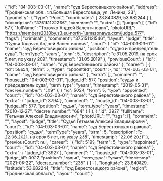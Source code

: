 {
    "id": "04-003-03-01",
    "name": "суд Берестовицкого района",
    "address": "Гродненская обл., г.п.Большая Берестовица, ул. Ленина, 23",
    "geometry": {
        "type": "Point",
        "coordinates": [
            23.840829,
            53.682244
        ]
    },
    "description": "375151122266",
    "comment": "",
    "extra": [],
    "judges": [
        {
            "id": 577,
            "fullName": "Толочко Андрей Валентинович",
            "photoURL": "https://members2020by.s3.eu-north-1.amazonaws.com/judge_577",
            "tags": [
                "criminal"
            ],
            "comment": "375151121546",
            "layout": "judge",
            "title": "Судья Толочко Андрей Валентинович",
            "court": {
                "id": "04-003-03-01",
                "name": "суд Берестовицкого района",
                "position": "судья и председатель суда",
                "termType": "years",
                "term": 5,
                "description": "c 31.05.2019, на срок 5 лет, по указу 209",
                "timestamp": "31.05.2019"
            },
            "previousCourt": {
                "id": "04-003-03-01",
                "name": "суд Берестовицкого района"
            },
            "career": [
                {
                    "id": 58654,
                    "term": 5,
                    "type": "appointed",
                    "court": {
                        "id": "04-003-03-01",
                        "name": "суд Берестовицкого района"
                    },
                    "extra": [],
                    "comment": "",
                    "house_id": "04-003-03-01",
                    "judge_id": 577,
                    "position": "судья и председатель суда",
                    "term_type": "years",
                    "timestamp": "2019-05-31",
                    "decree_number": "209"
                },
                {
                    "id": 5024,
                    "term": 5,
                    "type": "appointed",
                    "court": {
                        "id": "04-003-03-01",
                        "name": "суд Берестовицкого района"
                    },
                    "extra": {
                        "judge_id": 3794
                    },
                    "comment": "",
                    "house_id": "04-003-03-01",
                    "judge_id": 577,
                    "position": "судья",
                    "term_type": "years",
                    "timestamp": "2010-12-27",
                    "decree_number": "684"
                }
            ]
        },
        {
            "id": 3927,
            "fullName": "Гетьман Алексей Владимирович",
            "photoURL": "",
            "tags": [],
            "comment": "",
            "layout": "judge",
            "title": "Судья Гетьман Алексей Владимирович",
            "court": {
                "id": "04-003-03-01",
                "name": "суд Берестовицкого района",
                "position": "судья",
                "termType": "years",
                "term": 5,
                "description": "c 22.06.2021, на срок 5 лет, по указу 235",
                "timestamp": "22.06.2021"
            },
            "previousCourt": null,
            "career": [
                {
                    "id": 5199,
                    "term": 5,
                    "type": "appointed",
                    "court": {
                        "id": "04-003-03-01",
                        "name": "суд Берестовицкого района"
                    },
                    "extra": {
                        "judge_id": 3927
                    },
                    "comment": "",
                    "house_id": "04-003-03-01",
                    "judge_id": 3927,
                    "position": "судья",
                    "term_type": "years",
                    "timestamp": "2021-06-22",
                    "decree_number": "235"
                }
            ]
        }
    ],
    "longitude": 23.840829,
    "latitude": 53.682244,
    "title": "суд Берестовицкого района",
    "region": "Гродненская область",
    "layout": "court"
}